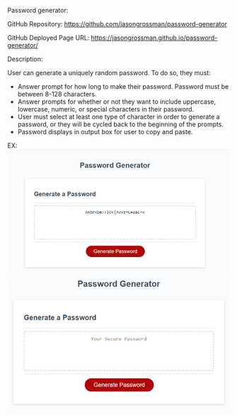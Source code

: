 Password generator:

GitHub Repository:
https://github.com/jasongrossman/password-generator

GitHub Deployed Page URL:
https://jasongrossman.github.io/password-generator/

Description:

User can generate a uniquely random password. To do so, they must:
* Answer prompt for how long to make their password. Password must be between 8-128 characters.
* Answer prompts for whether or not they want to include uppercase, lowercase, numeric, or special characters in their password.
* User must select at least one type of character in order to generate a password, or they will be cycled back to the beginning of the prompts.
* Password displays in output box for user to copy and paste.

EX:
![password generator demo](./Assets/sample.png)
![password generator demo](./Assets/03-javascript-homework-demo.png)
